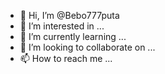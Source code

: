 - 👋 Hi, I’m @Bebo777puta
- 👀 I’m interested in ...
- 🌱 I’m currently learning ...
- 💞️ I’m looking to collaborate on ...
- 📫 How to reach me ...

<!---
Bebo777puta/Bebo777puta is a ✨ special ✨ repository because its `README.md` (this file) appears on your GitHub profile.
You can click the Preview link to take a look at your changes.
--->
